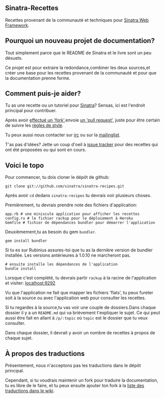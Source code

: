 Sinatra-Recettes
---------------

Recettes provenant de la communauté et techniques pour [Sinatra Web
Framework][sinatra].

## Pourquoi un nouveau projet de documentation?

Tout simplement parce que le README de Sinatra et le livre sont un peu désuets.

Ce projet est pour extraire la redondance,combiner les deux sources,et créer
une base pour les recettes provenant de la communauté et pour que la documentation prenne forme.

## Comment puis-je aider?

Tu as une recette ou un tutoriel pour [Sinatra][sinatra]? Sensas, ici est l'endroit
principal pour contribuer.

Après avoir [effectué un 'fork'][github-forking],envoie [ un 'pull
request'][github-pull-requests], juste pour être certain de suivre les [règles de
style][style-guidelines]. 

Tu peux aussi nous contacter sur [irc][irc] ou sur la [mailinglist][mailinglist].

T'as pas d'idées? Jette un coup d'oeil à [issue tracker][issues] pour
des recettes qui ont été proposées ou qui sont en cours.

## Voici le topo

Pour commencer, tu dois cloner le dépôt de github:

    git clone git://github.com/sinatra/sinatra-recipes.git

Après avoir `cd` dedans `sinatra-recipes` tu devrais voir plusieurs choses.

Premièrement, tu devrais prendre note des fichiers d'application:

    app.rb # une miniscule application pour afficher les recettes
    config.ru # le fichier rackup pour le déploiement à Heroku
    Gemfile # fichier de dépendances bundler pour démarrer l'application

Deuxièmement,tu as besoin du gem `bundler`.

    gem install bundler
    
Si tu es sur Rubinius assures-toi que tu as la dernière version de bundler
installée. Les versions antérieures à 1.0.10 ne marcheront pas.

    # ensuite installe les dépendances de l'application
    bundle install

Lorsque c'est complété, tu devrais partir `rackup` à la racine de 
l'application et visiter: [localhost:9292](http://localhost:9292)

Vu que l'application ne fait que mapper les fichiers 'flats', tu peux fureter soit à la
source ou avec l'application web pour consulter les recettes.

Si tu regardes à la source,tu vas voir une couple de dossiers.Dans chaque dossier
il y a un `README.md` qui va brièvement t'expliquer le sujet. Ce qui peut aussi
être fait en allant à `/p/:topic` où `topic` est le dossier que tu veux consulter.

Dans chaque dossier, il devrait y avoir un nombre de recettes à propos de chaque sujet.

## À propos des traductions

Présentement, nous n'acceptons pas les traductions dans le dépôt principal.

Cependant, si tu voudrais maintenir un fork pour traduire la documentation, tu es
libre de le faire, et tu peux ensuite ajouter ton fork à la [liste des traductions dans le
wiki][translations].

[sinatra]: http://www.sinatrarb.com/
[sinatra-book]: http://github.com/sinatra/sinatra-book
[issues]: https://github.com/sinatra/sinatra-recipes/issues
[style-guidelines]: http://github.com/sinatra/sinatra-recipes/wiki/Style-Guidelines
[translations]: http://github.com/sinatra/sinatra-recipes/wiki/Translations
[irc]: irc://irc.freenode.net/#sinatra
[mailinglist]: http://groups.google.com/group/sinatrarb
[github-forking]: http://help.github.com/forking/
[github-pull-requests]: http://help.github.com/pull-requests/



